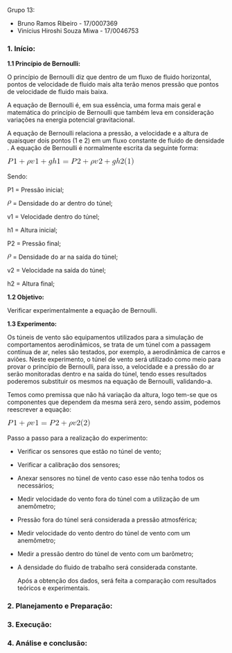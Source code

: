Grupo 13:
- Bruno Ramos Ribeiro - 17/0007369
- Vinícius Hiroshi Souza Miwa - 17/0046753


### 1.	Início:
**1.1 Princípio de Bernoulli:**
    
  O princípio de Bernoulli diz que dentro de um fluxo de fluido horizontal, pontos de velocidade de fluido mais alta terão menos pressão que pontos de velocidade de fluido mais baixa.
  
  A equação de Bernoulli é, em sua essência, uma forma mais geral e matemática do princípio de Bernoulli que também leva em consideração variações na energia potencial gravitacional.
  
  A equação de Bernoulli relaciona a pressão, a velocidade e a altura de quaisquer dois pontos (1 e 2) em um fluxo constante de fluido de densidade . A equação de Bernoulli é normalmente escrita da seguinte forma:

![](EQ1.gif)

Sendo:

P1 = Pressão inicial;

![](RHO.gif) = Densidade do ar dentro do túnel;

v1 = Velocidade dentro do túnel;

h1 = Altura inicial;

P2 = Pressão final;

![](RHO.gif) = Densidade do ar na saída do túnel;

v2 = Velocidade na saída do túnel;

h2 = Altura final;

**1.2 Objetivo:**
	
  Verificar experimentalmente a equação de Bernoulli.

**1.3 Experimento:**

  Os túneis de vento são equipamentos utilizados para a simulação de comportamentos aerodinâmicos, se trata de um túnel com a passagem contínua de ar, neles são testados, por exemplo, a aerodinâmica de carros e aviões. Neste experimento, o túnel de vento será utilizado como meio para provar o princípio de Bernoulli, para isso, a velocidade e a pressão do ar serão monitoradas dentro e na saída do túnel, tendo esses resultados poderemos substituir os mesmos na equação de Bernoulli, validando-a.
  
  Temos como premissa que não há variação da altura, logo tem-se que os componentes que dependem da mesma será zero, sendo assim, podemos reescrever a equação:

![](EQ2.gif)

Passo a passo para a realização do experimento: 
* Verificar os sensores que estão no túnel de vento;
* Verificar a calibração dos sensores;
* Anexar sensores no túnel de vento caso esse não tenha todos os necessários;
* Medir velocidade do vento fora do túnel com a utilização de um anemômetro;
* Pressão fora do túnel será considerada a pressão atmosférica;
* Medir velocidade do vento dentro do túnel de vento com um anemômetro;
* Medir a pressão dentro do túnel de vento com um barômetro; 
* A densidade do fluido de trabalho será considerada constante. 

	Após a obtenção dos dados, será feita a comparação com resultados teóricos e experimentais. 


### 2.	Planejamento e Preparação:

### 3.	Execução:

### 4.	Análise e conclusão:

